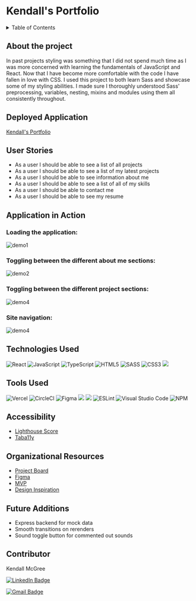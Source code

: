 # Kendall's Portfolio

<details>
  <summary>Table of Contents</summary>
  <ol>
    <li><a href="#about-the-project">About the Project</a></li>
    <li><a href="#deployed-application">Deployed Application</a></li>
    <li><a href="#user-stories">User Stories</a></li>
    <li><a href="#application-in-action">Application in Action</a></li>
    <li><a href="#technologies-used">Technologies Used</a></li>
    <li><a href="#tools-used">Tools Used</a></li>
    <li><a href="#accessibility">Accessibility</a></li>
    <li><a href="#organizational-resources">Organizational Resources</a></li>
    <li><a href="#future-additions">Future Additions</a></li>
    <li><a href="#contributor">Contributor</a></li>
  </ol>
</details>

## About the project
  In past projects styling was something that I did not spend much time as I was more concerned with learning the fundamentals of JavaScript and React. Now that I have become more comfortable with the code I have fallen in love with CSS. I used this project to both learn Sass and showcase some of my styling abilities. I made sure I thoroughly understood Sass' preprocessing, variables, nesting, mixins and modules using them all consistently throughout.


## Deployed Application
[Kendall's Portfolio](https://kendalls-portfolio.vercel.app/)

## User Stories
- As a user I should be able to see a list of all projects
- As a user I should be able to see a list of my latest projects
- As a user I should be able to see information about me
- As a user I should be able to see a list of all of my skills
- As a user I should be able to contact me
- As a user I should be able to see my resume


## Application in Action

### Loading the application:
![demo1](https://media.giphy.com/media/Oax4Lda66Jfla5rhAX/giphy.gif)

### Toggling between the different about me sections:
![demo2](https://media.giphy.com/media/7JOXYKHrxrOCPEZmNd/giphy.gif)

### Toggling between the different project sections:
![demo4](https://media.giphy.com/media/FXE2ZnaH9qH6fl9wqZ/giphy.gif)

### Site navigation:
![demo4](https://media.giphy.com/media/f6POTtes9D3hCVc0lz/giphy.gif)


## Technologies Used

![React](https://img.shields.io/badge/react-%2320232a.svg?style=for-the-badge&logo=react&logoColor=%2361DAFB)
![JavaScript](https://img.shields.io/badge/javascript-%23323330.svg?style=for-the-badge&logo=javascript&logoColor=%23F7DF1E)
![TypeScript](https://img.shields.io/badge/typescript-%23007ACC.svg?style=for-the-badge&logo=typescript&logoColor=white)
![HTML5](https://img.shields.io/badge/html5-%23E34F26.svg?style=for-the-badge&logo=html5&logoColor=white)
![SASS](https://img.shields.io/badge/SASS-hotpink.svg?style=for-the-badge&logo=SASS&logoColor=white)
![CSS3](https://img.shields.io/badge/css3-%231572B6.svg?style=for-the-badge&logo=css3&logoColor=white)
<img src="https://img.shields.io/badge/markdown-%23000000.svg?style=for-the-badge&logo=markdown&logoColor=white" />


## Tools Used

![Vercel](https://img.shields.io/badge/vercel-%23000000.svg?style=for-the-badge&logo=vercel&logoColor=white)
![CircleCI](https://img.shields.io/badge/circle%20ci-%23161616.svg?style=for-the-badge&logo=circleci&logoColor=white)
![Figma](https://img.shields.io/badge/figma-%23F24E1E.svg?style=for-the-badge&logo=figma&logoColor=white)
<img src="https://img.shields.io/badge/Dribbble-EA4C89?style=for-the-badge&logo=dribbble&logoColor=white" />
<img src="https://img.shields.io/badge/VS_Code-007ACC?style=for-the-badge&logo=visual%20studio%20code&logoColor=white"/>
![ESLint](https://img.shields.io/badge/ESLint-4B3263?style=for-the-badge&logo=eslint&logoColor=white)
![Visual Studio Code](https://img.shields.io/badge/Visual%20Studio%20Code-0078d7.svg?style=for-the-badge&logo=visual-studio-code&logoColor=white)
![NPM](https://img.shields.io/badge/NPM-%23000000.svg?style=for-the-badge&logo=npm&logoColor=white)

## Accessibility

 - [Lighthouse Score](https://docs.google.com/document/d/19YRitTPzhTCN8Y1Dr9P7Zs5toK-sICHwfSbGbF-je00/edit?usp=sharing)
 - [Taba11y](https://docs.google.com/document/d/1_LB0MNF5sP1Cx50qmCayI4O7wD06deI6IqDgKwuHBG0/edit?usp=sharing)

## Organizational Resources
 - [Project Board](https://github.com/users/kendallm360/projects/5/views/1)
 - [Figma](https://www.figma.com/file/wZHZNmMyqvjeiijssnlPFS/portfolio?node-id=0%3A1&t=LuVbw1j7W9u1iUxn-0)
 - [MVP](https://docs.google.com/document/d/1MpRe5GGCY4oSAtV4ayqLZqfjogf7DGkR-8ah2l-2QAY/edit?usp=sharing)
 - [Design Inspiration](https://docs.google.com/document/d/1IhJdzS7vsX4ZznQbMuQIdB-h9BVM0fIx6UDO-SBtbeI/edit?usp=sharing)

## Future Additions
- Express backend for mock data
- Smooth transitions on rerenders
- Sound toggle button for commented out sounds

## Contributor
  Kendall McGree
  
  <p><a href="https://www.linkedin.com/in/kendall-mcgree/"><img src="https://img.shields.io/badge/LinkedIn-0A66C2?style=for-the-badge&logo=linkedin&logoColor=white" alt="LinkedIn Badge"></a></p>
  
  <p><a href="mailto:mcgreekendall@gmail.com"><img src="https://img.shields.io/badge/Gmail-EA4335?style=for-the-badge&logo=gmail&logoColor=white" alt="Gmail Badge"></a></p>

